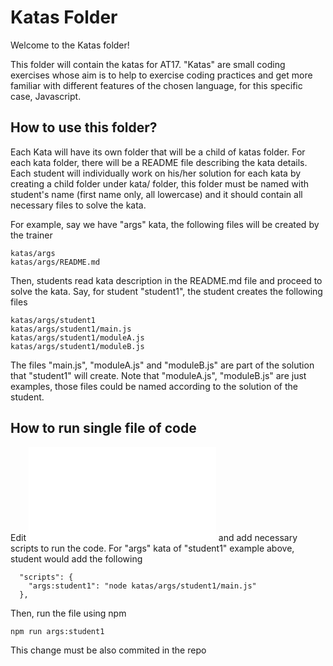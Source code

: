 # Katas Folder

Welcome to the Katas folder!

This folder will contain the katas for AT17. "Katas" are small coding exercises whose aim is to help to exercise
coding practices and get more familiar with different features of the chosen language, for this specific case, Javascript.

## How to use this folder?
Each Kata will have its own folder that will be a child of katas folder. For each kata folder, there will be a
README file describing the kata details. Each student will individually work on his/her solution for each kata by
creating a child folder under kata/<kata name> folder, this folder must be named with student's name (first name only, all lowercase) and it should contain all necessary files to solve the kata.

For example, say we have "args" kata, the following files will be created by the trainer
```
katas/args
katas/args/README.md
```

Then, students read kata description in the README.md file and proceed to solve the kata. Say, for student "student1", the student creates the following files
```
katas/args/student1
katas/args/student1/main.js
katas/args/student1/moduleA.js
katas/args/student1/moduleB.js
```

The files "main.js", "moduleA.js" and "moduleB.js" are part of the solution that "student1" will create. Note that "moduleA.js", "moduleB.js" are just examples, those files could be named according to the solution of the student.

## How to run single file of code
Edit ![](../package.json) and add necessary scripts to run the code. For "args" kata of "student1" example above, student would add the following
```
  "scripts": {
    "args:student1": "node katas/args/student1/main.js"
  },
```

Then, run the file using npm
```
npm run args:student1
```

This change must be also commited in the repo